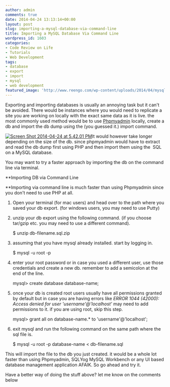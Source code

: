 ```yaml
---
author: admin
comments: true
date: 2014-04-24 13:13:14+00:00
layout: post
slug: importing-a-mysql-database-via-command-line
title: Importing a MySQL Database Via Command Line
wordpress_id: 1603
categories:
- Code Review on Life
- Tutorials
- Web Development
tags:
- database
- export
- import
- mysql
- web development
featured_image: 'http://www.reengo.com/wp-content/uploads/2014/04/mysqllogo1.png'
---
```


Exporting and importing databases is usually an annoying task but it can't be avoided. There would be instances where you would need to replicate a site you are working on locally with the exact same data as it is live. the most commonly used method would be to use [Phpmyadmin](http://phpmyadmin.net) locally, create a db and import the db dump using the (you guessed it.) import command.

[![Screen Shot 2014-04-24 at 5.42.01 PM](http://www.reengo.com/wp-content/uploads/2014/04/Screen-Shot-2014-04-24-at-5.42.01-PM.png)](http://www.reengo.com/wp-content/uploads/2014/04/Screen-Shot-2014-04-24-at-5.42.01-PM.png)It would however take longer depending on the size of the db. since phpmyadmin would have to extract and read the db dump first using PHP and then import them using the  SQL on a MySQL database.

You may want to try a faster approach by importing the db on the command line via terminal.

**Importing DB via Command Line

**Importing via command line is much faster than using Phpmyadmin since you don't need to use PHP at all.

1. Open your terminal (for mac users) and head over to the path where you saved your db export. (for windows users, you may need to use Putty)

2. unzip your db export using the following command. (if you choose tar/gzip etc. you may need to use a different command).

    $ unzip db-filename.sql.zip

3. assuming that you have mysql already installed. start by logging in.

    $ mysql -u root -p 

4. enter your root password or in case you used a different user, use those credentials and create a new db. remember to add a semicolon at the end of the line.

    mysql> create database database-name;

5. once your db is created root users usually have all permissions granted by default but in case you are having errors like _ERROR 1044 (42000): Access denied for user 'username'@'localhost'_ may need to add permissions to it. if you are using root, skip this step.

    mysql> grant all on database-name.* to 'username'@'localhost';

6. exit mysql and run the following command on the same path where the sql file is.

    $ mysql -u root -p database-name < db-filename.sql

This will import the file to the db you just created. it would be a whole lot faster than using Phpmyadmin, SQLYog MySQL Workbench or any UI based database management application AFAIK. So go ahead and try it.

Have a better way of doing the stuff above? let me know on the comments below
